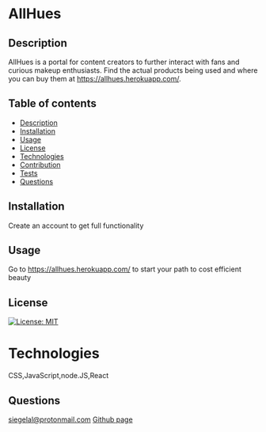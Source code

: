 # AllHues

## Description

AllHues is a portal for content creators to further interact with fans and curious makeup enthusiasts. Find the actual products being used and where you can buy them at https://allhues.herokuapp.com/.

## Table of contents

- [Description](#Description)
- [Installation](#Installation)
- [Usage](#Usage)
- [License](#License)
- [Technologies](#Technologies)
- [Contribution](#Contribution)
- [Tests](#Tests)
- [Questions](#Questions)

## Installation

Create an account to get full functionality

## Usage

Go to https://allhues.herokuapp.com/ to start your path to cost efficient beauty

## License

[![License: MIT](https://img.shields.io/badge/License-MIT-yellow.svg)](https://opensource.org/licenses/MIT)

# Technologies

CSS,JavaScript,node.JS,React

## Questions

siegelal@protonmail.com [Github page](https://www.github.com/siegelal7)
